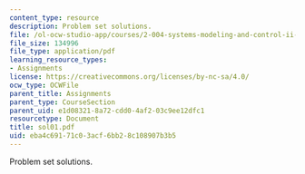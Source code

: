 ```yaml
---
content_type: resource
description: Problem set solutions.
file: /ol-ocw-studio-app/courses/2-004-systems-modeling-and-control-ii-fall-2007/eba4c69171c03acf6bb28c108907b3b5_sol01.pdf
file_size: 134996
file_type: application/pdf
learning_resource_types:
- Assignments
license: https://creativecommons.org/licenses/by-nc-sa/4.0/
ocw_type: OCWFile
parent_title: Assignments
parent_type: CourseSection
parent_uid: e1d08321-8a72-cdd0-4af2-03c9ee12dfc1
resourcetype: Document
title: sol01.pdf
uid: eba4c691-71c0-3acf-6bb2-8c108907b3b5
---
```

Problem set solutions.